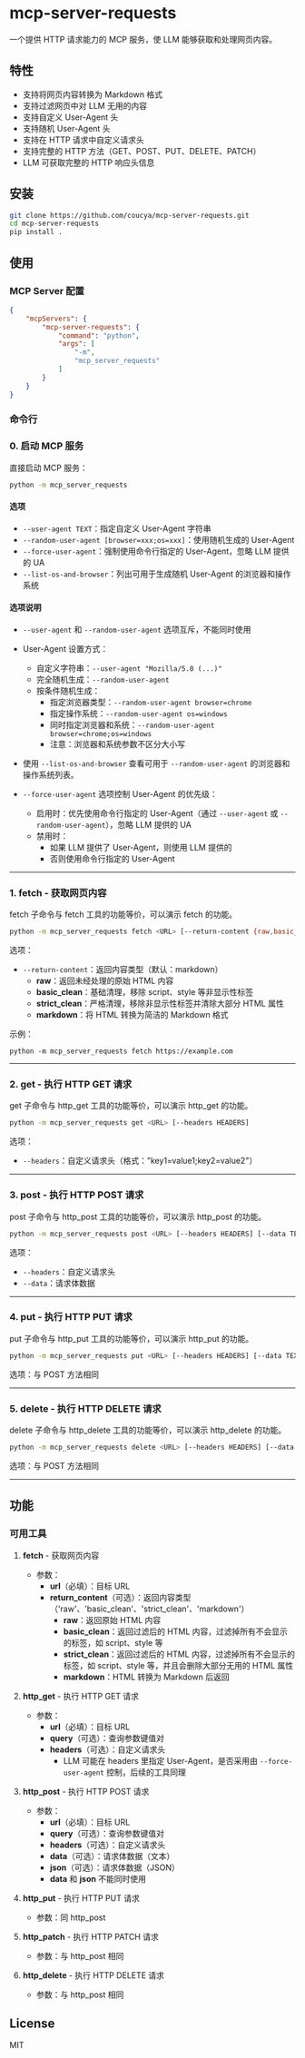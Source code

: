 # mcp-server-requests

一个提供 HTTP 请求能力的 MCP 服务，使 LLM 能够获取和处理网页内容。

## 特性
- 支持将网页内容转换为 Markdown 格式
- 支持过滤网页中对 LLM 无用的内容
- 支持自定义 User-Agent 头
- 支持随机 User-Agent 头
- 支持在 HTTP 请求中自定义请求头
- 支持完整的 HTTP 方法（GET、POST、PUT、DELETE、PATCH）
- LLM 可获取完整的 HTTP 响应头信息

## 安装

```bash
git clone https://github.com/coucya/mcp-server-requests.git
cd mcp-server-requests
pip install .
```

## 使用

### MCP Server 配置

```json
{
    "mcpServers": {
        "mcp-server-requests": {
            "command": "python",
            "args": [
                "-m",
                "mcp_server_requests"
            ]
        }
    }
}
```

### 命令行

### 0. **启动 MCP 服务**

直接启动 MCP 服务：

```bash
python -m mcp_server_requests
```

#### 选项
- `--user-agent TEXT`：指定自定义 User-Agent 字符串
- `--random-user-agent [browser=xxx;os=xxx]`：使用随机生成的 User-Agent
- `--force-user-agent`：强制使用命令行指定的 User-Agent，忽略 LLM 提供的 UA
- `--list-os-and-browser`：列出可用于生成随机 User-Agent 的浏览器和操作系统

#### 选项说明
- `--user-agent` 和 `--random-user-agent` 选项互斥，不能同时使用
- User-Agent 设置方式：
  - 自定义字符串：`--user-agent "Mozilla/5.0 (...)"`
  - 完全随机生成：`--random-user-agent`
  - 按条件随机生成：
    - 指定浏览器类型：`--random-user-agent browser=chrome`
    - 指定操作系统：`--random-user-agent os=windows`
    - 同时指定浏览器和系统：`--random-user-agent browser=chrome;os=windows`
    - 注意：浏览器和系统参数不区分大小写

- 使用 `--list-os-and-browser` 查看可用于 `--random-user-agent` 的浏览器和操作系统列表。

- `--force-user-agent` 选项控制 User-Agent 的优先级：
  - 启用时：优先使用命令行指定的 User-Agent（通过 `--user-agent` 或 `--random-user-agent`），忽略 LLM 提供的 UA
  - 禁用时：
    - 如果 LLM 提供了 User-Agent，则使用 LLM 提供的
    - 否则使用命令行指定的 User-Agent

---

### 1. **fetch - 获取网页内容**

fetch 子命令与 fetch 工具的功能等价，可以演示 fetch 的功能。

```bash
python -m mcp_server_requests fetch <URL> [--return-content {raw,basic_clean,strict_clean,markdown}]
```

选项：
- `--return-content`：返回内容类型（默认：markdown）
  - **raw**：返回未经处理的原始 HTML 内容
  - **basic_clean**：基础清理，移除 script、style 等非显示性标签
  - **strict_clean**：严格清理，移除非显示性标签并清除大部分 HTML 属性
  - **markdown**：将 HTML 转换为简洁的 Markdown 格式

示例：
```
python -m mcp_server_requests fetch https://example.com
```

---

### 2. **get - 执行 HTTP GET 请求**

get 子命令与 http_get 工具的功能等价，可以演示 http_get 的功能。

```bash
python -m mcp_server_requests get <URL> [--headers HEADERS]
```

选项：
- `--headers`：自定义请求头（格式："key1=value1;key2=value2"）

---

### 3. **post - 执行 HTTP POST 请求**

post 子命令与 http_post 工具的功能等价，可以演示 http_post 的功能。

```bash
python -m mcp_server_requests post <URL> [--headers HEADERS] [--data TEXT]
```

选项：
- `--headers`：自定义请求头
- `--data`：请求体数据

---

### 4. **put - 执行 HTTP PUT 请求**

put 子命令与 http_put 工具的功能等价，可以演示 http_put 的功能。

```bash
python -m mcp_server_requests put <URL> [--headers HEADERS] [--data TEXT]
```

选项：与 POST 方法相同

---

### 5. **delete - 执行 HTTP DELETE 请求**

delete 子命令与 http_delete 工具的功能等价，可以演示 http_delete 的功能。

```bash
python -m mcp_server_requests delete <URL> [--headers HEADERS] [--data TEXT]
```

选项：与 POST 方法相同

---

## 功能

### 可用工具

1. **fetch** - 获取网页内容
   - 参数：
     - **url**（必填）：目标 URL
     - **return_content**（可选）：返回内容类型（'raw'、'basic_clean'、'strict_clean'、'markdown'）
       - **raw**：返回原始 HTML 内容
       - **basic_clean**：返回过滤后的 HTML 内容，过滤掉所有不会显示的标签，如 script、style 等
       - **strict_clean**：返回过滤后的 HTML 内容，过滤掉所有不会显示的标签，如 script、style 等，并且会删除大部分无用的 HTML 属性
       - **markdown**：HTML 转换为 Markdown 后返回

2. **http_get** - 执行 HTTP GET 请求
   - 参数：
     - **url**（必填）：目标 URL
     - **query**（可选）：查询参数键值对
     - **headers**（可选）：自定义请求头
       - LLM 可能在 headers 里指定 User-Agent，是否采用由 `--force-user-agent` 控制，后续的工具同理

3. **http_post** - 执行 HTTP POST 请求
   - 参数：
     - **url**（必填）：目标 URL
     - **query**（可选）：查询参数键值对
     - **headers**（可选）：自定义请求头
     - **data**（可选）：请求体数据（文本）
     - **json**（可选）：请求体数据（JSON）
     - **data** 和 **json** 不能同时使用

4. **http_put** - 执行 HTTP PUT 请求
   - 参数：同 http_post

5. **http_patch** - 执行 HTTP PATCH 请求
   - 参数：与 http_post 相同

6. **http_delete** - 执行 HTTP DELETE 请求
   - 参数：与 http_post 相同

## License
MIT
